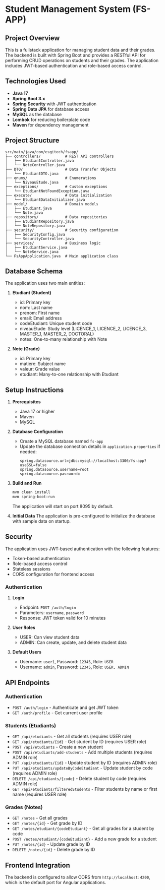 # Student Management System (FS-APP)

## Project Overview
This is a fullstack application for managing student data and their grades. The backend is built with Spring Boot and provides a RESTful API for performing CRUD operations on students and their grades. The application includes JWT-based authentication and role-based access control.

## Technologies Used
- **Java 17**
- **Spring Boot 3.x**
- **Spring Security** with JWT authentication
- **Spring Data JPA** for database access
- **MySQL** as the database
- **Lombok** for reducing boilerplate code
- **Maven** for dependency management

## Project Structure
```
src/main/java/com/esgitech/fsapp/
├── controllers/           # REST API controllers
│   ├── EtudiantController.java
│   └── NoteController.java
├── DTO/                   # Data Transfer Objects
│   └── EtudiantDTO.java
├── enums/                 # Enumerations
│   └── NiveauEtude.java
├── exceptions/            # Custom exceptions
│   └── EtudiantNotFoundException.java
├── execute/               # Data initialization
│   └── EtudiantDataInitializer.java
├── model/                 # Domain models
│   ├── Etudiant.java
│   └── Note.java
├── repository/            # Data repositories
│   ├── EtudiantRepository.java
│   └── NoteRepository.java
├── security/              # Security configuration
│   ├── SecurityConfig.java
│   └── SecurityController.java
├── services/              # Business logic
│   ├── EtudiantService.java
│   └── NoteService.java
└── FsAppApplication.java  # Main application class
```

## Database Schema
The application uses two main entities:
1. **Etudiant (Student)**
   - id: Primary key
   - nom: Last name
   - prenom: First name
   - email: Email address
   - codeEtudiant: Unique student code
   - niveauEtude: Study level (LICENCE_1, LICENCE_2, LICENCE_3, MASTER_1, MASTER_2, DOCTORAL)
   - notes: One-to-many relationship with Note

2. **Note (Grade)**
   - id: Primary key
   - matiere: Subject name
   - valeur: Grade value
   - etudiant: Many-to-one relationship with Etudiant

## Setup Instructions
1. **Prerequisites**
   - Java 17 or higher
   - Maven
   - MySQL

2. **Database Configuration**
   - Create a MySQL database named `fs-app`
   - Update the database connection details in `application.properties` if needed:
     ```properties
     spring.datasource.url=jdbc:mysql://localhost:3306/fs-app?useSSL=false
     spring.datasource.username=root
     spring.datasource.password=
     ```

3. **Build and Run**
   ```bash
   mvn clean install
   mvn spring-boot:run
   ```
   The application will start on port 8095 by default.

4. **Initial Data**
   The application is pre-configured to initialize the database with sample data on startup.

## Security
The application uses JWT-based authentication with the following features:
- Token-based authentication
- Role-based access control
- Stateless sessions
- CORS configuration for frontend access

### Authentication
1. **Login**
   - Endpoint: `POST /auth/login`
   - Parameters: `username`, `password`
   - Response: JWT token valid for 10 minutes

2. **User Roles**
   - USER: Can view student data
   - ADMIN: Can create, update, and delete student data

3. **Default Users**
   - Username: `user1`, Password: `12345`, Role: `USER`
   - Username: `admin`, Password: `12345`, Role: `USER, ADMIN`

## API Endpoints

### Authentication
- `POST /auth/login` - Authenticate and get JWT token
- `GET /auth/profile` - Get current user profile

### Students (Etudiants)
- `GET /api/etudiants` - Get all students (requires USER role)
- `GET /api/etudiants/{id}` - Get student by ID (requires USER role)
- `POST /api/etudiants` - Create a new student
- `POST /api/etudiants/add-students` - Add multiple students (requires ADMIN role)
- `PUT /api/etudiants/{id}` - Update student by ID (requires ADMIN role)
- `PUT /api/etudiants/updateByCodeEtudiant` - Update student by code (requires ADMIN role)
- `DELETE /api/etudiants/{code}` - Delete student by code (requires ADMIN role)
- `GET /api/etudiants/filteredStudents` - Filter students by name or first name (requires USER role)

### Grades (Notes)
- `GET /notes` - Get all grades
- `GET /notes/{id}` - Get grade by ID
- `GET /notes/etudiant/{codeEtudiant}` - Get all grades for a student by code
- `POST /notes/etudiant/{codeEtudiant}` - Add a new grade for a student
- `PUT /notes/{id}` - Update grade by ID
- `DELETE /notes/{id}` - Delete grade by ID

## Frontend Integration
The backend is configured to allow CORS from `http://localhost:4200`, which is the default port for Angular applications.
